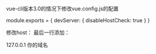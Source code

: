 <!--
 * @Author: your name
 * @Date: 2021-04-22 15:25:57
 * @LastEditTime: 2021-05-24 16:27:16
 * @LastEditors: Please set LastEditors
 * @Description: In User Settings Edit
 * @FilePath: \learn\vue内网穿透配置.md
-->
vue-cli版本3.0的情况下修改vue.config.js的配置

module.exports = {
  devServer: {
    disableHostCheck: true
  }
}

修改host：
最后一行添加：

  127.0.0.1  你的域名

